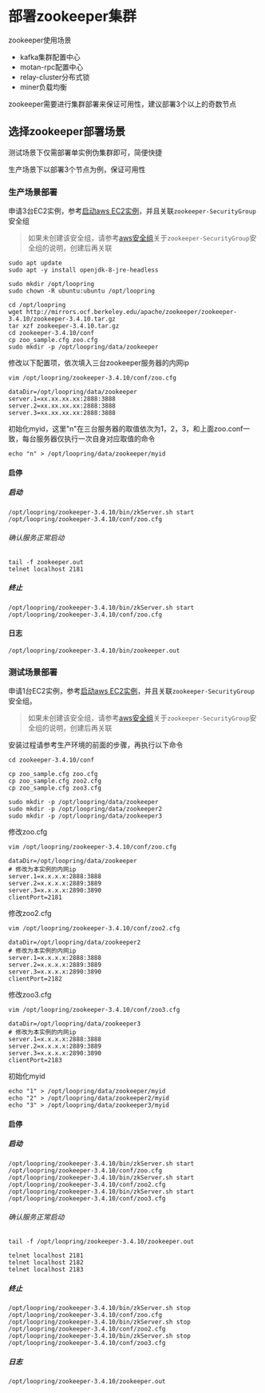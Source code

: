 # 部署zookeeper集群

zookeeper使用场景
* kafka集群配置中心
* motan-rpc配置中心
* relay-cluster分布式锁
* miner负载均衡

zookeeper需要进行集群部署来保证可用性，建议部署3个以上的奇数节点

## 选择zookeeper部署场景

测试场景下仅需部署单实例伪集群即可，简便快捷

生产场景下以部署3个节点为例，保证可用性

### 生产场景部署

申请3台EC2实例，参考[启动aws EC2实例](new_ec2_cn.md)，并且关联`zookeeper-SecurityGroup`安全组
> 如果未创建该安全组，请参考[aws安全组](security_group_cn.md)关于`zookeeper-SecurityGroup`安全组的说明，创建后再关联

```
sudo apt update
sudo apt -y install openjdk-8-jre-headless

sudo mkdir /opt/loopring
sudo chown -R ubuntu:ubuntu /opt/loopring

cd /opt/loopring
wget http://mirrors.ocf.berkeley.edu/apache/zookeeper/zookeeper-3.4.10/zookeeper-3.4.10.tar.gz
tar xzf zookeeper-3.4.10.tar.gz
cd zookeeper-3.4.10/conf
cp zoo_sample.cfg zoo.cfg
sudo mkdir -p /opt/loopring/data/zookeeper
```

修改以下配置项，依次填入三台zookeeper服务器的内网ip

`vim /opt/loopring/zookeeper-3.4.10/conf/zoo.cfg`

```
dataDir=/opt/loopring/data/zookeeper
server.1=xx.xx.xx.xx:2888:3888
server.2=xx.xx.xx.xx:2888:3888
server.3=xx.xx.xx.xx:2888:3888
```

初始化myid，这里"n"在三台服务器的取值依次为1，2，3，和上面zoo.conf一致，每台服务器仅执行一次自身对应取值的命令

`echo "n" > /opt/loopring/data/zookeeper/myid`

#### 启停

##### 启动
```
/opt/loopring/zookeeper-3.4.10/bin/zkServer.sh start /opt/loopring/zookeeper-3.4.10/conf/zoo.cfg
```
###### 确认服务正常启动
```
tail -f zookeeper.out
telnet localhost 2181
```

##### 终止
```
/opt/loopring/zookeeper-3.4.10/bin/zkServer.sh start /opt/loopring/zookeeper-3.4.10/conf/zoo.cfg
```

#### 日志
`/opt/loopring/zookeeper-3.4.10/bin/zookeeper.out`

### 测试场景部署

申请1台EC2实例，参考[启动aws EC2实例](new_ec2_cn.md)，并且关联`zookeeper-SecurityGroup`安全组。
> 如果未创建该安全组，请参考[aws安全组](security_group_cn.md)关于`zookeeper-SecurityGroup`安全组的说明，创建后再关联

安装过程请参考生产环境的前面的步骤，再执行以下命令

```
cd zookeeper-3.4.10/conf

cp zoo_sample.cfg zoo.cfg
cp zoo_sample.cfg zoo2.cfg
cp zoo_sample.cfg zoo3.cfg

sudo mkdir -p /opt/loopring/data/zookeeper
sudo mkdir -p /opt/loopring/data/zookeeper2
sudo mkdir -p /opt/loopring/data/zookeeper3
```

修改zoo.cfg

`vim /opt/loopring/zookeeper-3.4.10/conf/zoo.cfg`

```
dataDir=/opt/loopring/data/zookeeper
# 修改为本实例的内网ip
server.1=x.x.x.x:2888:3888
server.2=x.x.x.x:2889:3889
server.3=x.x.x.x:2890:3890
clientPort=2181
```

修改zoo2.cfg

`vim /opt/loopring/zookeeper-3.4.10/conf/zoo2.cfg`

```
dataDir=/opt/loopring/data/zookeeper2
# 修改为本实例的内网ip
server.1=x.x.x.x:2888:3888
server.2=x.x.x.x:2889:3889
server.3=x.x.x.x:2890:3890
clientPort=2182
```

修改zoo3.cfg

`vim /opt/loopring/zookeeper-3.4.10/conf/zoo3.cfg`

```
dataDir=/opt/loopring/data/zookeeper3
# 修改为本实例的内网ip
server.1=x.x.x.x:2888:3888
server.2=x.x.x.x:2889:3889
server.3=x.x.x.x:2890:3890
clientPort=2183
```

初始化myid

```
echo "1" > /opt/loopring/data/zookeeper/myid
echo "2" > /opt/loopring/data/zookeeper2/myid
echo "3" > /opt/loopring/data/zookeeper3/myid
```
#### 启停
##### 启动
```
/opt/loopring/zookeeper-3.4.10/bin/zkServer.sh start /opt/loopring/zookeeper-3.4.10/conf/zoo.cfg
/opt/loopring/zookeeper-3.4.10/bin/zkServer.sh start /opt/loopring/zookeeper-3.4.10/conf/zoo2.cfg
/opt/loopring/zookeeper-3.4.10/bin/zkServer.sh start /opt/loopring/zookeeper-3.4.10/conf/zoo3.cfg
```
###### 确认服务正常启动
```
tail -f /opt/loopring/zookeeper-3.4.10/zookeeper.out

telnet localhost 2181
telnet localhost 2182
telnet localhost 2183
```

##### 终止
```
/opt/loopring/zookeeper-3.4.10/bin/zkServer.sh stop /opt/loopring/zookeeper-3.4.10/conf/zoo.cfg
/opt/loopring/zookeeper-3.4.10/bin/zkServer.sh stop /opt/loopring/zookeeper-3.4.10/conf/zoo2.cfg
/opt/loopring/zookeeper-3.4.10/bin/zkServer.sh stop /opt/loopring/zookeeper-3.4.10/conf/zoo3.cfg
```
##### 日志

`/opt/loopring/zookeeper-3.4.10/zookeeper.out`
